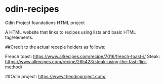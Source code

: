 # odin-recipes
Odin Project foundations HTML project

A HTML website that links to recipes using lists and basic HTML tag/elements.

##Credit to the actual recepie holders as follows: 

French toast: https://www.allrecipes.com/recipe/7016/french-toast-i/
Steak: https://www.allrecipes.com/recipe/265423/steak-using-the-fast-flip-method/

##Odin project: 
https://www.theodinproject.com/